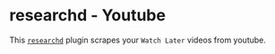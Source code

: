 # researchd - Youtube

This [`researchd`](https://github.com/theknarf-experiments/researchd) plugin scrapes your `Watch Later` videos from youtube.
